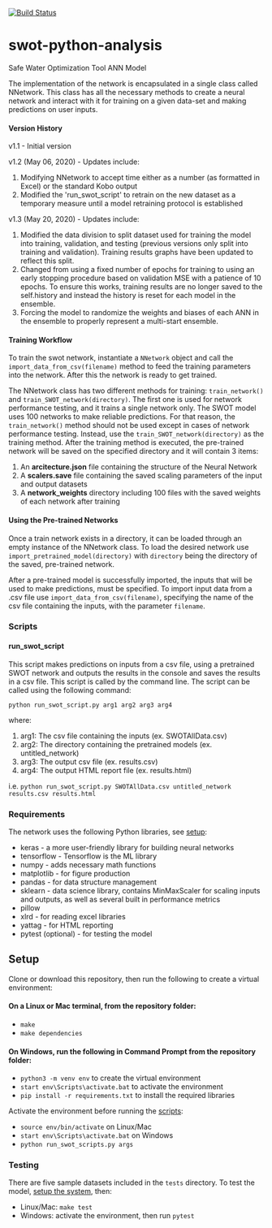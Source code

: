[![Build Status](https://dev.azure.com/safeh2o/SWOT/_apis/build/status/dighr.swot-python-analysis?branchName=master)](https://dev.azure.com/safeh2o/SWOT/_build/latest?definitionId=2&branchName=master)

# swot-python-analysis
Safe Water Optimization Tool ANN Model

The implementation of the network is encapsulated in a single class called
NNetwork. This class has all the necessary methods to create a neural network
and interact with it for training on a given data-set and making predictions 
on user inputs.

#### Version History

v1.1 - Initial version

v1.2 (May 06, 2020) - Updates include:
  1. Modifying NNetwork to accept time either as a number (as formatted in Excel) or the standard Kobo output
  2. Modified the 'run_swot_script' to retrain on the new dataset as a temporary measure until a model retraining protocol is established
  
v1.3 (May 20, 2020) - Updates include:
  1. Modified the data division to split dataset used for training the model into training, validation, and testing (previous versions only split into training and validation). Training results graphs have been updated to reflect this split.
  2. Changed from using a fixed number of epochs for training to using an early stopping procedure based on validation MSE with a patience of 10 epochs. To ensure this works, training results are no longer saved to the self.history and instead the history is reset for each model in the ensemble.
  3. Forcing the model to randomize the weights and biases of each ANN in the ensemble to properly represent a multi-start ensemble.


#### Training Workflow

To train the swot network, instantiate a `NNetwork` object and call the 
`import_data_from_csv(filename)` method to feed the training parameters
into the network. After this the network is ready to get trained.

The NNetwork class has two different methods for training: `train_network()`
and `train_SWOT_network(directory)`. The first one is used for network performance testing,
and it trains a single network only. The SWOT model uses 100 networks to make 
reliable predictions. For that reason, the `train_network()` method should not be
used except in cases of network performance testing. Instead, use the 
`train_SWOT_network(directory)` as the training method. After the training
method is executed, the pre-trained network will be saved on the specified 
directory and it will contain 3 items:
1. An **arcitecture.json** file containing the structure of the Neural Network
2. A **scalers.save** file containing the saved scaling parameters of the input and output datasets
3. A **network_weights** directory including 100 files with the saved weights of each network after training

#### Using the Pre-trained Networks

Once a train network exists in a directory, it can be loaded through an empty instance of the NNetwork class.
To load the desired network use `import_pretrained_model(directory)` with `directory` being the
directory of the saved, pre-trained network.

After a pre-trained model is successfully imported, the inputs that will be used to make predictions,
must be specified. To import input data from a .csv file use `import_data_from_csv(filename)`, specifying
the name of the csv file containing the inputs, with the parameter `filename`.

### Scripts

#### run_swot_script

This script makes predictions on inputs from a csv file, using a pretrained SWOT network and 
outputs the results in the console and saves the results in a csv file. This script is called by
the command line. The script can be called using the following command:

`python run_swot_script.py arg1 arg2 arg3 arg4`

where:
1. arg1: The csv file containing the inputs (ex. SWOTAllData.csv)
2. arg2: The directory containing the pretrained models (ex. untitled_network)
3. arg3: The output csv file (ex. results.csv)
4. arg4: The output HTML report file (ex. results.html)

i.e. `python run_swot_script.py SWOTAllData.csv untitled_network results.csv results.html`

### Requirements

The network uses the following Python libraries, see [setup](#setup):
- keras - a more user-friendly library for building neural networks
- tensorflow - Tensorflow is the ML library
- numpy - adds necessary math functions
- matplotlib - for figure production
- pandas - for data structure management
- sklearn - data science library, contains MinMaxScaler for scaling inputs and outputs, as well as several built in performance metrics
- pillow
- xlrd - for reading excel libraries
- yattag - for HTML reporting
- pytest (optional) - for testing the model

## Setup

Clone or download this repository, then run the following to create a virtual environment:

#### On a Linux or Mac terminal, from the repository folder:
- `make`
- `make dependencies`

#### On Windows, run the following in Command Prompt from the repository folder:
- `python3 -m venv env` to create the virtual environment
- `start env\Scripts\activate.bat` to activate the environment
- `pip install -r requirements.txt` to install the required libraries

Activate the environment before running the [scripts](#scripts):
- `source env/bin/activate` on Linux/Mac
- `start env\Scripts\activate.bat` on Windows
- `python run_swot_scripts.py args`


### Testing

There are five sample datasets included in the `tests` directory. To test the model, [setup the system](#setup), then:
- Linux/Mac: `make test`
- Windows: activate the environment, then run `pytest`
